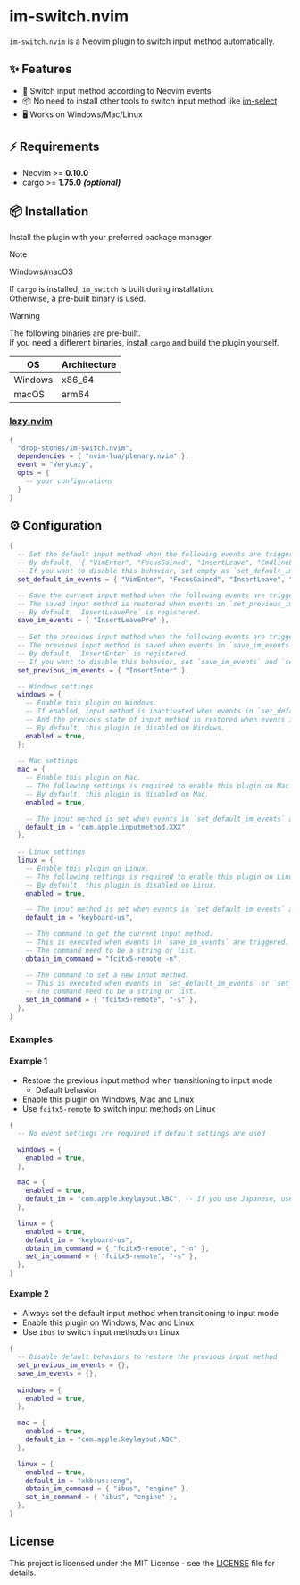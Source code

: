 # im-switch.nvim

`im-switch.nvim` is a Neovim plugin to switch input method automatically.

## ✨ Features

- 🔄 Switch input method according to Neovim events
- 📦 No need to install other tools to switch input method like [im-select](https://github.com/daipeihust/im-select)
- 🖥️  Works on Windows/Mac/Linux

## ⚡️ Requirements

- Neovim >= **0.10.0**
- cargo >= **1.75.0** **_(optional)_**

## 📦 Installation

Install the plugin with your preferred package manager.

> [!NOTE]
> Windows/macOS
>
> If `cargo` is installed, `im_switch` is built during installation.  
> Otherwise, a pre-built binary is used.

> [!WARNING]
>
> The following binaries are pre-built.  
> If you need a different binaries, install `cargo` and build the plugin yourself.
>
> | OS      | Architecture |
> | ------- | ------------ |
> | Windows | x86_64       |
> | macOS   | arm64        |

### [lazy.nvim](https://github.com/folke/lazy.nvim)

```lua
{
  "drop-stones/im-switch.nvim",
  dependencies = { "nvim-lua/plenary.nvim" },
  event = "VeryLazy",
  opts = {
    -- your configurations
  }
}
```

## ⚙️  Configuration

```lua
{
  -- Set the default input method when the following events are triggered.
  -- By default, `{ "VimEnter", "FocusGained", "InsertLeave", "CmdlineLeave" }` are registered.
  -- If you want to disable this behavior, set empty as `set_default_im_events = {}`.
  set_default_im_events = { "VimEnter", "FocusGained", "InsertLeave", "CmdlineLeave" },

  -- Save the current input method when the following events are triggered.
  -- The saved input method is restored when events in `set_previous_im_events` are triggered.
  -- By default, `InsertLeavePre` is registered.
  save_im_events = { "InsertLeavePre" },
  
  -- Set the previous input method when the following events are triggered.
  -- The previous input method is saved when events in `save_im_events` are triggered.
  -- By default, `InsertEnter` is registered.
  -- If you want to disable this behavior, set `save_im_events` and `set_previous_im_events` to empty.
  set_previous_im_events = { "InsertEnter" },

  -- Windows settings
  windows = {
    -- Enable this plugin on Windows.
    -- If enabled, input method is inactivated when events in `set_default_im_events` are triggered.
    -- And the previous state of input method is restored when events in `set_previous_im_events` are triggered.
    -- By default, this plugin is disabled on Windows.
    enabled = true,
  };
  
  -- Mac settings
  mac = {
    -- Enable this plugin on Mac.
    -- The following settings is required to enable this plugin on Mac.
    -- By default, this plugin is disabled on Mac.
    enabled = true,

    -- The input method is set when events in `set_default_im_events` are triggered
    default_im = "com.apple.inputmethod.XXX",
  },
  
  -- Linux settings
  linux = {
    -- Enable this plugin on Linux.
    -- The following settings is required to enable this plugin on Linux.
    -- By default, this plugin is disabled on Linux.
    enabled = true,

    -- The input method is set when events in `set_default_im_events` are triggered
    default_im = "keyboard-us",

    -- The command to get the current input method.
    -- This is executed when events in `save_im_events` are triggered.
    -- The command need to be a string or list.
    obtain_im_command = "fcitx5-remote -n",

    -- The command to set a new input method.
    -- This is executed when events in `set_default_im_events` or `set_previous_im_events` are triggered.
    -- The command need to be a string or list.
    set_im_command = { "fcitx5-remote", "-s" },
  },
}
```

### Examples

#### Example 1

- Restore the previous input method when transitioning to input mode
  - Default behavior
- Enable this plugin on Windows, Mac and Linux
- Use `fcitx5-remote` to switch input methods on Linux

```lua
{
  -- No event settings are required if default settings are used

  windows = {
    enabled = true,
  },

  mac = {
    enabled = true,
    default_im = "com.apple.keylayout.ABC", -- If you use Japanese, use "com.apple.inputmethod.Kotoeri.RomajiTyping.Roman" instead
  },

  linux = {
    enabled = true,
    default_im = "keyboard-us",
    obtain_im_command = { "fcitx5-remote", "-n" },
    set_im_command = { "fcitx5-remote", "-s" },
  },
}
```

#### Example 2

- Always set the default input method when transitioning to input mode
- Enable this plugin on Windows, Mac and Linux
- Use `ibus` to switch input methods on Linux

```lua
{
  -- Disable default behaviors to restore the previous input method
  set_previous_im_events = {},
  save_im_events = {},
  
  windows = {
    enabled = true,
  },

  mac = {
    enabled = true,
    default_im = "com.apple.keylayout.ABC",
  },

  linux = {
    enabled = true,
    default_im = "xkb:us::eng",
    obtain_im_command = { "ibus", "engine" },
    set_im_command = { "ibus", "engine" },
  },
}
```

## License

This project is licensed under the MIT License - see the [LICENSE](LICENSE) file for details.
